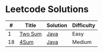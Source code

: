 # Leetcode Solutions

| # | Title | Solution | Difficulty |
|---| ----- | -------- | ---------- |
|1|[Two Sum](https://leetcode.com/problems/two-sum/) | [Java](./java/001_Two_Sum.java)|Easy|
|18|[4Sum](https://leetcode.com/problems/4sum/) | [Java](./java/018_4Sum.java)|Medium|